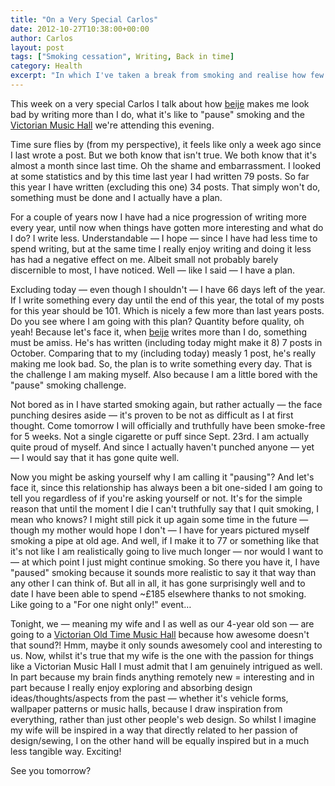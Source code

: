 ```yaml
---
title: "On a Very Special Carlos"
date: 2012-10-27T10:38:00+00:00
author: Carlos
layout: post
tags: ["Smoking cessation", Writing, Back in time]
category: Health
excerpt: "In which I've taken a break from smoking and realise how few entries I've written this year."
---
```

This week on a very special Carlos I talk about how [beije](http://www.beije.fi/) makes me look bad by writing more than I do, what it's like to "pause" smoking and the [Victorian Music Hall](http://britishmusichallsociety.wordpress.com/2012/07/27/music-hall-in-chatham/) we're attending this evening.

Time sure flies by (from my perspective), it feels like only a week ago since I last wrote a post. But we both know that isn't true. We both know that it's almost a month since last time. Oh the shame and embarrassment. I looked at some statistics and by this time last year I had written 79 posts. So far this year I have written (excluding this one) 34 posts. That simply won't do, something must be done and I actually have a plan.

For a couple of years now I have had a nice progression of writing more every year, until now when things have gotten more interesting and what do I do? I write less. Understandable — I hope — since I have had less time to spend writing, but at the same time I really enjoy writing and doing it less has had a negative effect on me. Albeit small not probably barely discernible to most, I have noticed. Well — like I said — I have a plan.

Excluding today — even though I shouldn't — I have 66 days left of the year. If I write something every day until the end of this year, the total of my posts for this year should be 101. Which is nicely a few more than last years posts. Do you see where I am going with this plan? Quantity before quality, oh yeah! Because let's face it, when [beije](http://www.beije.fi/) writes more than I do, something must be amiss. He's has written (including today might make it 8) 7 posts in October. Comparing that to my (including today) measly 1 post, he's really making me look bad. So, the plan is to write something every day. That is the challenge I am making myself. Also because I am a little bored with the "pause" smoking challenge.

Not bored as in I have started smoking again, but rather actually — the face punching desires aside — it's proven to be not as difficult as I at first thought. Come tomorrow I will officially and truthfully have been smoke-free for 5 weeks. Not a single cigarette or puff since Sept. 23rd. I am actually quite proud of myself. And since I actually haven't punched anyone — yet — I would say that it has gone quite well.

Now you might be asking yourself why I am calling it "pausing"? And let's face it, since this relationship has always been a bit one-sided I am going to tell you regardless of if you're asking yourself or not. It's for the simple reason that until the moment I die I can't truthfully say that I quit smoking, I mean who knows? I might still pick it up again some time in the future — though my mother would hope I don't — I have for years pictured myself smoking a pipe at old age. And well, if I make it to 77 or something like that it's not like I am realistically going to live much longer — nor would I want to — at which point I just might continue smoking. So there you have it, I have "paused" smoking because it sounds more realistic to say it that way than any other I can think of. But all in all, it has gone surprisingly well and to date I have been able to spend ~£185 elsewhere thanks to not smoking. Like going to a "For one night only!" event…

Tonight, we — meaning my wife and I as well as our 4-year old son — are going to a [Victorian Old Time Music Hall](http://britishmusichallsociety.wordpress.com/2012/07/27/music-hall-in-chatham/) because how awesome doesn't that sound?! Hmm, maybe it only sounds awesomely cool and interesting to us. Now, whilst it's true that my wife is the one with the passion for things like a Victorian Music Hall I must admit that I am genuinely intrigued as well. In part because my brain finds anything remotely new = interesting and in part because I really enjoy exploring and absorbing design ideas/thoughts/aspects from the past — whether it's vehicle forms, wallpaper patterns or music halls, because I draw inspiration from everything, rather than just other people's web design. So whilst I imagine my wife will be inspired in a way that directly related to her passion of design/sewing, I on the other hand will be equally inspired but in a much less tangible way. Exciting!

See you tomorrow?